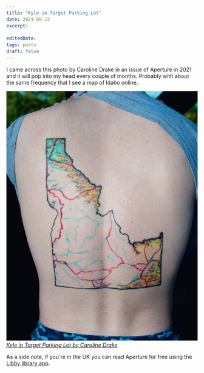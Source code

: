 ```yaml
---
title: "Kyle in Target Parking Lot"
date: 2024-08-15
excerpt: 
 
editedDate:
tags: posts
draft: false
---
```

I came across this photo by Caroline Drake in an issue of Aperture in 2021 and it will pop into my head every couple of months. Probably with about the same frequency that I see a map of Idaho online. 

![Kyle in Target Parking Lot by Caroline Drake](../assets/images/daa2b70d.jpeg)
_[Kyle in Target Parking Lot by Caroline Drake](https://aperture.org/prints/kyle-in-target-parking-lot-twin-falls-idaho-2016/)_

As a side note, if you're in the UK you can read Aperture for free using the [Libby library app](https://libbyapp.com).
